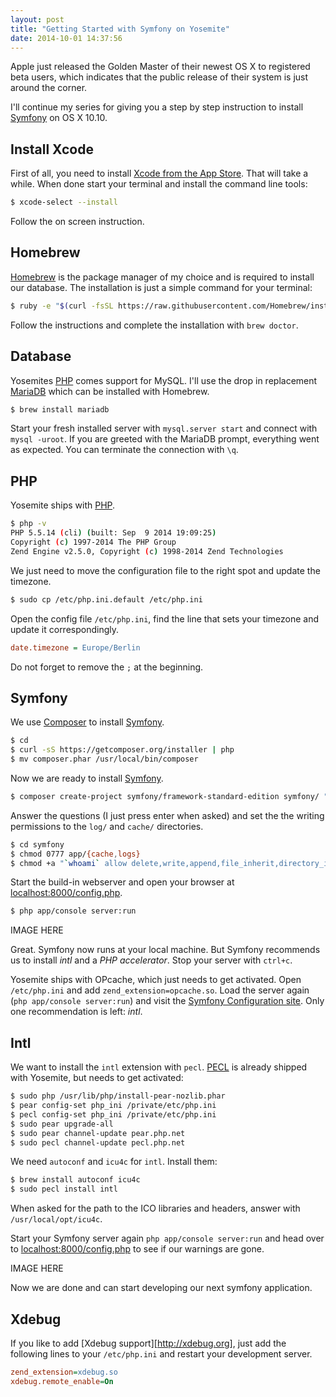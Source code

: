 ```yaml
---
layout: post
title: "Getting Started with Symfony on Yosemite"
date: 2014-10-01 14:37:56
---
```


Apple just released the Golden Master of their newest OS X to registered beta users, which indicates that the public release of their system is just around the corner.

I'll continue my series for giving you a step by step instruction to install [Symfony](http://symfony.com) on OS X 10.10.

## Install Xcode

First of all, you need to install [Xcode from the App Store](https://itunes.apple.com/de/app/xcode/id497799835?mt=12). That will take a while. When done start your terminal and install the command line tools:

```bash
$ xcode-select --install
```

Follow the on screen instruction.

## Homebrew

[Homebrew](http://brew.sh/) is the package manager of my choice and is required to install our database. The installation is just a simple command for your terminal:

```bash
$ ruby -e "$(curl -fsSL https://raw.githubusercontent.com/Homebrew/install/master/install)"
```

Follow the instructions and complete the installation with `brew doctor`.

## Database

Yosemites [PHP](http://php.net) comes support for MySQL. I'll use the drop in replacement [MariaDB](https://mariadb.org) which can be installed with Homebrew.

```bash
$ brew install mariadb
```

Start your fresh installed server with `mysql.server start` and connect with `mysql -uroot`. If you are greeted with the MariaDB prompt, everything went as expected. You can terminate the connection with `\q`.

## PHP

Yosemite ships with [PHP](http://php.net).

```bash
$ php -v
PHP 5.5.14 (cli) (built: Sep  9 2014 19:09:25) 
Copyright (c) 1997-2014 The PHP Group
Zend Engine v2.5.0, Copyright (c) 1998-2014 Zend Technologies
```

We just need to move the configuration file to the right spot and update the timezone.

```bash
$ sudo cp /etc/php.ini.default /etc/php.ini
```

Open the config file `/etc/php.ini`, find the line that sets your timezone and update it correspondingly.

```ini
date.timezone = Europe/Berlin
```

Do not forget to remove the `;` at the beginning.

## Symfony

We use [Composer](https://getcomposer.org) to install [Symfony](http://symfony.com).

```bash
$ cd
$ curl -sS https://getcomposer.org/installer | php
$ mv composer.phar /usr/local/bin/composer
```

Now we are ready to install [Symfony](http://symfony.com).

```bash
$ composer create-project symfony/framework-standard-edition symfony/ "2.5.*"
```

Answer the questions (I just press enter when asked) and set the the writing permissions to the `log/` and `cache/` directories.

```bash
$ cd symfony
$ chmod 0777 app/{cache,logs}
$ chmod +a "`whoami` allow delete,write,append,file_inherit,directory_inherit" app/{cache,logs}
```

Start the build-in webserver and open your browser at [localhost:8000/config.php](http://localhost:8000/config.php).

```bash
$ php app/console server:run
```

IMAGE HERE

Great. Symfony now runs at your local machine. But Symfony recommends us to install _intl_ and a _PHP accelerator_. Stop your server with `ctrl+c`.

Yosemite ships with OPcache, which just needs to get activated. Open `/etc/php.ini` and add `zend_extension=opcache.so`. Load the server again (`php app/console server:run`) and visit the [Symfony Configuration site](http://localhost:8000/config.php). Only one recommendation is left: _intl_.

## Intl

We want to install the `intl` extension with `pecl`. [PECL](http://pecl.php.net) is already shipped with Yosemite, but needs to get activated:

```bash
$ sudo php /usr/lib/php/install-pear-nozlib.phar
$ pear config-set php_ini /private/etc/php.ini
$ pecl config-set php_ini /private/etc/php.ini
$ sudo pear upgrade-all
$ sudo pear channel-update pear.php.net
$ sudo pecl channel-update pecl.php.net
```

We need `autoconf` and `icu4c` for `intl`. Install them:

```bash
$ brew install autoconf icu4c
$ sudo pecl install intl
```

When asked for the path to the ICO libraries and headers, answer with `/usr/local/opt/icu4c`.

Start your Symfony server again `php app/console server:run` and head over to [localhost:8000/config.php](http://localhost:8000/config.php) to see if our warnings are gone.

IMAGE HERE

Now we are done and can start developing our next symfony application.

## Xdebug

If you like to add [Xdebug support][http://xdebug.org], just add the following lines to your `/etc/php.ini` and restart your development server.

```ini
zend_extension=xdebug.so
xdebug.remote_enable=On
```
